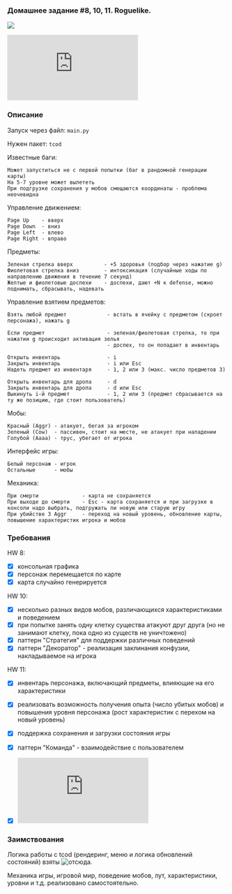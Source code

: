 ### Домашнее задание #8, 10, 11. Roguelike.

![](https://github.com/ivanrybin/itmo-hws-architecture/blob/roguelike/roguelike/game_screenshot.png)

![Диздок по ссылке](https://github.com/ivanrybin/itmo-hws-architecture/blob/roguelike/roguelike/%D0%B4%D0%B8%D0%B7%D0%B4%D0%BE%D0%BA/DOC.md)

### Описание
Запуск через файл: `main.py`

Нужен пакет: `tcod`

Известные баги:

    Может запуститься не с первой попытки (баг в рандомной генерации карты)
    На 5-7 уровне может вылететь
    При подгрузке сохранения у мобов смещаются координаты - проблема неочевидна


Управление движением:

    Page Up    - вверх
    Page Down  - вниз
    Page Left  - влево
    Page Right - вправо
    
Предметы:
   
    Зеленая стрелка вверх          - +5 здоровья (подбор через нажатие g)
    Фиолетовая стрелка вниз        - интоксикация (случайные ходы по направлению движения в течение 7 секунд)
    Желтые и фиолетовые доспехи    - доспехи, дают +N к defense, можно поднимать, сбрасывать, надевать
    
Управление взятием предметов:
    
    Взять любой предмет             - встать в ячейку с предметом (скроет персонажа), нажать g
    
    Если предмет                    - зеленая/фиолетовая стрелка, то при нажатии g происходит активация зелья
                                    - доспех, то он попадает в инвентарь
    
    Открыть инвентарь               - i
    Закрыть инвентарь               - i или Esc
    Надеть предмет из инвентаря     - 1, 2 или 3 (макс. число предметов 3)
    
    Открыть инвентарь для дропа     - d
    Закрыть инвентарь для дропа     - d или Esc
    Выкинуть i-й предмет            - 1, 2 или 3 (предмет сбрасывается на ту же позицию, где стоит пользователь)
    
Мобы:

    Красный (Aggr) - атакует, бегая за игроком
    Зеленый (Cow)  - пассивен, стоит на месте, не атакует при нападении
    Голубой (Aaaa) - трус, убегает от игрока
    
Интерфейс игры:

    Белый персонаж - игрок
    Остальные      - мобы
    
Механика:

    При смерти              - карта не сохраняется
    При выходе до смерти    - Esc - карта сохраняется и при загрузке в консоли надо выбрать, подгружать ли новую или старую игру
    При убийстве 3 Aggr     - переход на новый уровень, обновление карты, повышение характеристик игрока и мобов
    

### Требования

HW 8:
- [X] консольная графика
- [X] персонаж перемещается по карте
- [X] карта случайно генерируется

HW 10:
- [X] несколько разных видов мобов, различающихся характеристиками и поведением
- [X] при попытке занять одну клетку существа атакуют друг друга (но не занимают клетку, пока одно из существ не уничтожено)
- [X] паттерн "Стратегия" для поддержки различных поведений
- [X] паттерн "Декоратор" - реализация заклинания конфузии, накладываемое на игрока

HW 11:
- [X] инвентарь персонажа, включающий предметы, влияющие на его характеристики
- [X] реализовать возможность получения опыта (число убитых мобов) и повышения уровня персонажа (рост характеристик с перехом на новый уровень)
- [X] поддержка сохранения и загрузки состояния игры 
- [X] паттерн "Команда" - взаимодействие с пользователем

- [X] ![диздок](https://github.com/ivanrybin/itmo-hws-architecture/blob/roguelike/roguelike/%D0%B4%D0%B8%D0%B7%D0%B4%D0%BE%D0%BA/DOC.md)


### Заимствования
Логика работы с tcod (рендеринг, меню и логика обновлений состояний) взяты ![отсюда](http://rogueliketutorials.com/tutorials/tcod/).

Механика игры, игровой мир, поведение мобов, лут, характеристики, уровни и т.д. реализовано самостоятельно.
